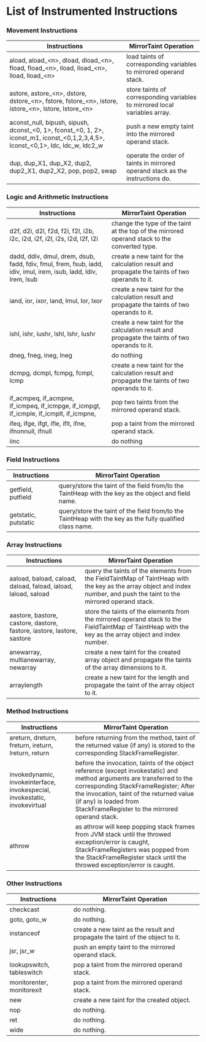 # List of Instrumented Instructions 

### Movement Instructions

| Instructions                                                 | MirrorTaint Operation                                        |
| ------------------------------------------------------------ | ------------------------------------------------------------ |
| aload, aload\_\<n\>, dload, dload\_\<n\>, fload, fload\_\<n\>, iload, iload\_\<n\>, lload, lload\_\<n\> | load taints of corresponding variables to mirrored operand stack. |
| astore, astore\_\<n\>, dstore, dstore\_\<n\>, fstore, fstore\_\<n\>, istore, istore\_\<n\>, lstore, lstore\_\<n\> | store taints of corresponding variables to mirrored local variables array. |
| aconst_null, bipush, sipush, dconst\_\<0, 1\>, fconst\_\<0, 1, 2\>, iconst\_m1, iconst_<0,1,2,3,4,5>, lconst\_<0,1>, ldc, ldc_w, ldc2_w | push a new empty taint into the mirrored operand stack.        |
| dup, dup_X1, dup_X2, dup2, dup2_X1, dup2_X2, pop, pop2, swap | operate the order of taints in mirrored operand stack as the instructions do. |

### Logic and Arithmetic Instructions

| Instructions                                                 | MirrorTaint Operation                                        |
| ------------------------------------------------------------ | ------------------------------------------------------------ |
| d2f, d2i, d2l, f2d, f2i, f2l, i2b, i2c, i2d, i2f, i2l, i2s, l2d, l2f, l2i | change the type of the taint at the top of the mirrored operand stack to the converted type. |
| dadd, ddiv, dmul, drem, dsub, fadd, fdiv, fmul, frem, fsub, iadd, idiv, imul, irem, isub, ladd, ldiv, lrem, lsub | create a new taint for the calculation result and propagate the taints of two operands to it. |
| iand, ior, ixor, land, lmul, lor, lxor                       | create a new taint for the calculation result and propagate the taints of two operands to it. |
| ishl, ishr, iushr, lshl, lshr, lushr                         | create a new taint for the calculation result and propagate the taints of two operands to it. |
| dneg, fneg, ineg, lneg                                       | do nothing                                                   |
| dcmpg, dcmpl, fcmpg, fcmpl, lcmp                             | create a new taint for the calculation result and propagate the taints of two operands to it. |
| if_acmpeq, if_acmpne, if_icmpeq, if_icmpge, if_icmpgt, if_icmple, if_icmplt, if_icmpne, | pop two taints from the mirrored operand stack.                |
| ifeq, ifge, ifgt, ifle, iflt, ifne, ifnonnull, ifnull        | pop a taint from the mirrored operand stack.                   |
| iinc                                                         | do nothing                                                   |

### Field Instructions

| Instructions         | MirrorTaint Operation                                        |
| -------------------- | ------------------------------------------------------------ |
| getfield, putfield   | query/store the taint of the field from/to the TaintHeap with the key as the object and field name. |
| getstatic, putstatic | query/store the taint of the field from/to the TaintHeap with the key as the fully qualified class name. |

### Array Instructions

| Instructions                                                 | MirrorTaint Operation                                        |
| ------------------------------------------------------------ | ------------------------------------------------------------ |
| aaload, baload, caload, daload, faload, iaload, laload, saload | query the taints of the elements from the FieldTaintMap of TaintHeap with the key as the array object and index number, and push the taint to the mirrored operand stack. |
| aastore, bastore, castore, dastore, fastore, iastore, lastore, sastore | store the taints of the elements from the mirrored operand stack to the FieldTaintMap of TaintHeap with the key as the array object and index number. |
| anewarray, multianewarray, newarray                          | create a new taint for the created array object and propagate the taints of the array dimensions to it. |
| arraylength                                                  | create a new taint for the length and propagate the taint of the array object to it. |

### Method Instructions

| Instructions                                                 | MirrorTaint Operation                                        |
| ------------------------------------------------------------ | ------------------------------------------------------------ |
| areturn, dreturn, freturn, ireturn, lreturn, return          | before returning from the method, taint of the returned value (if any) is stored to the corresponding StackFrameRegister. |
| invokedynamic, invokeinterface, invokespecial, invokestatic, invokevirtual | before the invocation, taints of the object reference (except invokestatic) and method arguments are transferred to the corresponding StackFrameRegister; After the invocation, taint of the returned value (if any) is loaded from StackFrameRegister to the mirrored operand stack. |
| athrow                                                       | as athrow will keep popping stack frames from JVM stack until the throwed exception/error is caught, StackFrameRegisters was popped from the StackFrameRegister stack until the throwed exception/error is caught. |

### Other Instructions

| Instructions              | MirrorTaint Operation                                        |
| ------------------------- | ------------------------------------------------------------ |
| checkcast                 | do nothing.                                                  |
| goto, goto\_w             | do nothing.                                                  |
| instanceof                | create a new taint as the result and propagate the taint of the object to it. |
| jsr, jsr_w                | push an empty taint to the mirrored operand stack.             |
| lookupswitch, tableswitch | pop a taint from the mirrored operand stack.                   |
| monitorenter, monitorexit | pop a taint from the mirrored operand stack.                   |
| new                       | create a new taint for the created object.                   |
| nop                       | do nothing.                                                  |
| ret                       | do nothing.                                                  |
| wide                      | do nothing.                                                  |
